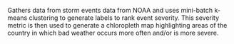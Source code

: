 Gathers data from storm events data from NOAA and uses mini-batch k-means clustering to generate labels to rank event severity. This severity metric is then used to generate a chloropleth map highlighting areas of the country in which bad weather occurs more often and/or is more severe.

